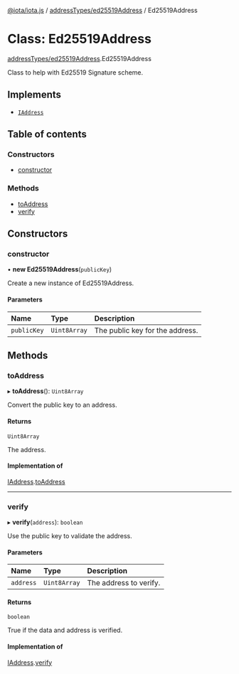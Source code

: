 [@iota/iota.js](../README.md) / [addressTypes/ed25519Address](../modules/addresstypes_ed25519address.md) / Ed25519Address

# Class: Ed25519Address

[addressTypes/ed25519Address](../modules/addresstypes_ed25519address.md).Ed25519Address

Class to help with Ed25519 Signature scheme.

## Implements

- [`IAddress`](../interfaces/models_iaddress.iaddress.md)

## Table of contents

### Constructors

- [constructor](addresstypes_ed25519address.ed25519address.md#constructor)

### Methods

- [toAddress](addresstypes_ed25519address.ed25519address.md#toaddress)
- [verify](addresstypes_ed25519address.ed25519address.md#verify)

## Constructors

### constructor

• **new Ed25519Address**(`publicKey`)

Create a new instance of Ed25519Address.

#### Parameters

| Name | Type | Description |
| :------ | :------ | :------ |
| `publicKey` | `Uint8Array` | The public key for the address. |

## Methods

### toAddress

▸ **toAddress**(): `Uint8Array`

Convert the public key to an address.

#### Returns

`Uint8Array`

The address.

#### Implementation of

[IAddress](../interfaces/models_iaddress.iaddress.md).[toAddress](../interfaces/models_iaddress.iaddress.md#toaddress)

___

### verify

▸ **verify**(`address`): `boolean`

Use the public key to validate the address.

#### Parameters

| Name | Type | Description |
| :------ | :------ | :------ |
| `address` | `Uint8Array` | The address to verify. |

#### Returns

`boolean`

True if the data and address is verified.

#### Implementation of

[IAddress](../interfaces/models_iaddress.iaddress.md).[verify](../interfaces/models_iaddress.iaddress.md#verify)
